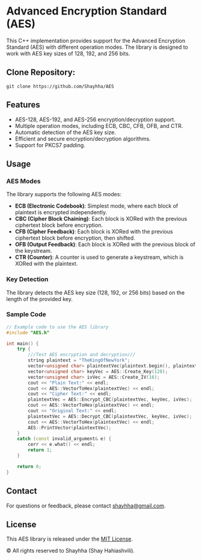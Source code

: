 # Advanced Encryption Standard (AES)

This C++ implementation provides support for the Advanced Encryption Standard (AES) with different operation modes. The library is designed to work with AES key sizes of 128, 192, and 256 bits.

## Clone Repository:

```shell
git clone https://github.com/Shayhha/AES
```

## Features

- AES-128, AES-192, and AES-256 encryption/decryption support.
- Multiple operation modes, including ECB, CBC, CFB, OFB, and CTR.
- Automatic detection of the AES key size.
- Efficient and secure encryption/decryption algorithms.
- Support for PKCS7 padding.

## Usage

### AES Modes

The library supports the following AES modes:

- **ECB (Electronic Codebook)**: Simplest mode, where each block of plaintext is encrypted independently.
- **CBC (Cipher Block Chaining)**: Each block is XORed with the previous ciphertext block before encryption.
- **CFB (Cipher Feedback)**: Each block is XORed with the previous ciphertext block before encryption, then shifted.
- **OFB (Output Feedback)**: Each block is XORed with the previous block of the keystream.
- **CTR (Counter)**: A counter is used to generate a keystream, which is XORed with the plaintext.

### Key Detection

The library detects the AES key size (128, 192, or 256 bits) based on the length of the provided key.

### Sample Code

```cpp
// Example code to use the AES library
#include "AES.h"

int main() {
    try {
        ///Test AES encryption and decryption///
        string plaintext = "TheKingOfNewYork";
        vector<unsigned char> plaintextVec(plaintext.begin(), plaintext.end());
        vector<unsigned char> keyVec = AES::Create_Key(128);
        vector<unsigned char> ivVec = AES::Create_IV(16);
        cout << "Plain Text:" << endl;
        cout << AES::VectorToHex(plaintextVec) << endl;
        cout << "Cipher Text:" << endl;
        plaintextVec = AES::Encrypt_CBC(plaintextVec, keyVec, ivVec);
        cout << AES::VectorToHex(plaintextVec) << endl;
        cout << "Original Text:" << endl;
        plaintextVec = AES::Decrypt_CBC(plaintextVec, keyVec, ivVec);
        cout << AES::VectorToHex(plaintextVec) << endl;
        AES::PrintVector(plaintextVec);
    }
    catch (const invalid_argument& e) {
        cerr << e.what() << endl;
        return 1;
    }

    return 0;
}
```

## Contact

For questions or feedback, please contact [shayhha@gmail.com](mailto:shayhha@gmail.com).

## License

This AES library is released under the [MIT License](LICENSE.txt).

© All rights reserved to Shayhha (Shay Hahiashvili).
